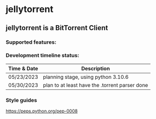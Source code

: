 # jellytorrent

## jellytorrent is a BitTorrent Client

### Supported features:



### Development timeline status:<br>
| Time & Date | Description |
| --- | --- |
| 05/23/2023 | planning stage, using python 3.10.6 |
| 05/30/2023 | plan to at least have the .torrent parser done |


### Style guides
https://peps.python.org/pep-0008

